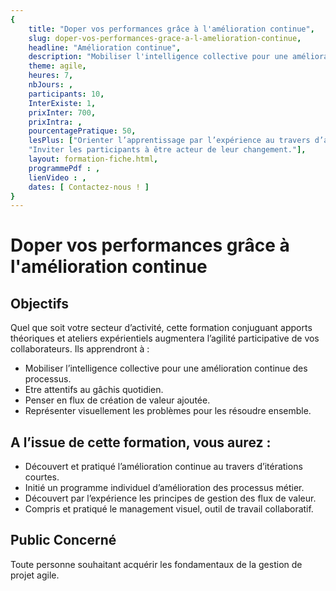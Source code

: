 ```yaml
---
{
	title: "Doper vos performances grâce à l'amélioration continue",
	slug: doper-vos-performances-grace-a-l-amelioration-continue, 
	headline: "Amélioration continue",
	description: "Mobiliser l'intelligence collective pour une amélioration continue des processus",
	theme: agile,
	heures: 7,
	nbJours: ,
	participants: 10,
	InterExiste: 1,
	prixInter: 700,
	prixIntra: ,
	pourcentagePratique: 50,
	lesPlus: ["Orienter l’apprentissage par l’expérience au travers d’ateliers participatifs",
	"Inviter les participants à être acteur de leur changement."],
	layout: formation-fiche.html, 
	programmePdf : ,
	lienVideo : ,
	dates: [ Contactez-nous ! ]
}
---
```

# Doper vos performances grâce à l'amélioration continue #
## Objectifs ##
Quel que soit votre secteur d’activité, cette formation conjuguant apports théoriques et ateliers expérientiels augmentera l’agilité participative de vos collaborateurs.
Ils apprendront à :
* Mobiliser l’intelligence collective pour une amélioration continue des processus.
* Etre attentifs au gâchis quotidien.
* Penser en flux de création de valeur ajoutée.
* Représenter visuellement les problèmes pour les résoudre ensemble.

## A l’issue de cette formation, vous aurez : ##
 
* Découvert et pratiqué l’amélioration continue au travers d’itérations courtes.
* Initié un programme individuel d’amélioration des processus métier.
* Découvert par l’expérience les principes de gestion des flux de valeur.
* Compris et pratiqué le management visuel, outil de travail collaboratif.

## Public Concerné ##
Toute personne souhaitant acquérir les fondamentaux de la gestion de
projet agile.

